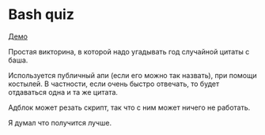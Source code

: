 # Bash quiz

[Демо](https://grgdkfa.github.io/bash-quiz/index.html)

Простая викторина, в которой надо угадывать год случайной цитаты с баша.

Используется публичный апи (если его можно так назвать), при помощи костылей. В частности, если очень быстро отвечать, то будет отдаваться одна и та же цитата.

Адблок может резать скрипт, так что с ним может ничего не работать.

Я думал что получится лучше.